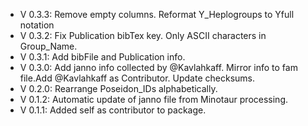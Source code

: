 - V 0.3.3: Remove empty columns. Reformat Y_Heplogroups to Yfull notation
- V 0.3.2: Fix Publication bibTex key. Only ASCII characters in Group_Name.
- V 0.3.1: Add bibFile and Publication info.
- V 0.3.0: Add janno info collected by @Kavlahkaff. Mirror info to fam file.Add @Kavlahkaff as Contributor. Update checksums.
- V 0.2.0: Rearrange Poseidon_IDs alphabetically.
- V 0.1.2: Automatic update of janno file from Minotaur processing.
- V 0.1.1: Added self as contributor to package.
